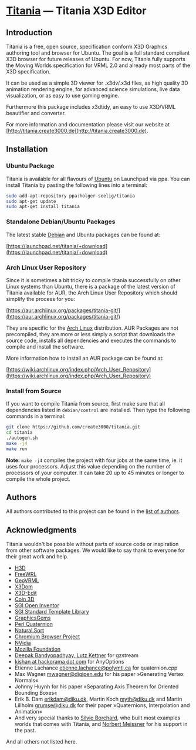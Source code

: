[Titania](http://titania.create3000.de/) — Titania X3D Editor
==================================================

Introduction
--------------------------------------

Titania is a free, open source, specification conform X3D Graphics authoring tool and browser for Ubuntu. The goal is a 
full standard compliant X3D browser for future releases of Ubuntu. For now, Titania fully supports the Moving Worlds 
specification for VRML 2.0 and already most parts of the X3D specification.

It can be used as a simple 3D viewer for .x3dv/.x3d files, as high quality 3D animation rendering engine, for advanced 
science simulations, live data visualization, or as easy to use gaming engine.

Furthermore this package includes x3dtidy, an easy to use X3D/VRML beautifier and converter.

For more information and documentation please visit our website at [http://titania.create3000.de](http://titania.create3000.de).

Installation
--------------------------------------

### Ubuntu Package

Titania is available for all flavours of [Ubuntu](https://www.ubuntu.com/) on Launchpad via ppa. You can install Titania 
by pasting the following lines into a terminal: 

```bash
sudo add-apt-repository ppa:holger-seelig/titania
sudo apt-get update
sudo apt-get install titania
```

### Standalone Debian/Ubuntu Packages

The latest stable [Debian](https://www.debian.org/) and Ubuntu packages can be found at:

[https://launchpad.net/titania/+download](https://launchpad.net/titania/+download)


### Arch Linux User Repository

Since it is sometimes a bit tricky to compile titania successfully on other Linux systems than Ubuntu, there is a
package of the latest version of Titania available for AUR, the Arch Linux User Repository which should simplify the
process for you:

[https://aur.archlinux.org/packages/titania-git/](https://aur.archlinux.org/packages/titania-git/)

They are specific for the [Arch Linux](https://www.archlinux.org/) distribution. AUR Packages are not precompiled, they
are more or less simply a script that downloads the source code, installs all dependencies and executes the commands to
compile and install the software.

More information how to install an AUR package can be found at:

[https://wiki.archlinux.org/index.php/Arch_User_Repository](https://wiki.archlinux.org/index.php/Arch_User_Repository)


### Install from Source

If you want to compile Titania from source, first make sure that all dependencies listed in `debian/control` are
installed. Then type the following commands in a terminal:

```bash
git clone https://github.com/create3000/titania.git
cd titania
./autogen.sh
make -j4
make run
```

**Note:** `make -j4` compiles the project with four jobs at the same time, ie. it uses four processors. Adjust this 
value depending on the number of processors of your computer.  It can take 20 up to 45 minutes or longer to compile the
whole project.


Authors
--------------------------------------
All authors contributed to this project can be found in the [list of authors](AUTHORS.md).


Acknowledgments
--------------------------------------

Titania wouldn't be possible without parts of source code or inspiration from other software packages. We would like to 
say thank to everyone for their great work and help.

* [H3D](http://www.h3dapi.org/)
* [FreeWRL](http://freewrl.sourceforge.net/)
* [GeoVRML](http://www.ai.sri.com/geovrml/)
* [X3Dom](http://www.x3dom.org/)
* [X3D-Edit](https://savage.nps.edu/X3D-Edit/)
* [Coin 3D](https://bitbucket.org/Coin3D/coin/wiki/Home)
* [SGI Open Inventor](http://oss.sgi.com/projects/inventor/)
* [SGI Standard Template Library](https://www.sgi.com/tech/stl/)
* [GraphicsGems](http://tog.acm.org/resources/GraphicsGems/)
* [Perl Quaternion](http://search.cpan.org/~jchin/Math-Quaternion-0.02/lib/Math/Quaternion.pm)
* [Natural Sort](https://github.com/jjk-jacky/natsort)
* [Chromium Browser Project](https://www.chromium.org/)
* [NVidia](http://www.nvidia.de/page/home.html)
* [Mozilla Foundation](https://www.mozilla.org/de/)
* [Deepak Bandyopadhyay, Lutz Kettner](http://www.cs.unc.edu/Research/compgeom/gzstream/) for gzstream
* [kishan at hackorama dot com](http://www.hackorama.com) for AnyOptions
* Etienne Lachance <etienne.lachance@polymtl.ca> for quaternion.cpp
* Max Wagner <mwagner@digipen.edu> for his paper »Generating Vertex Normals«
* Johnny Huynh for his paper »Separating Axis Theorem for Oriented Bounding Boxes«
* Erik B. Dam <erikdam@diku.dk>, Martin Koch <myth@diku.dk> and Martin Lillholm <grumse@diku.dk> for their paper »Quaternions, Interpolation and Animation«
* And very special thanks to [Silvio Borchard](http://www.union3d.net/), who built most examples worlds that comes with Titania, and [Norbert Meissner](http://www.norbertmeissner.info/) for his support in the past.

And all others not listed here.
